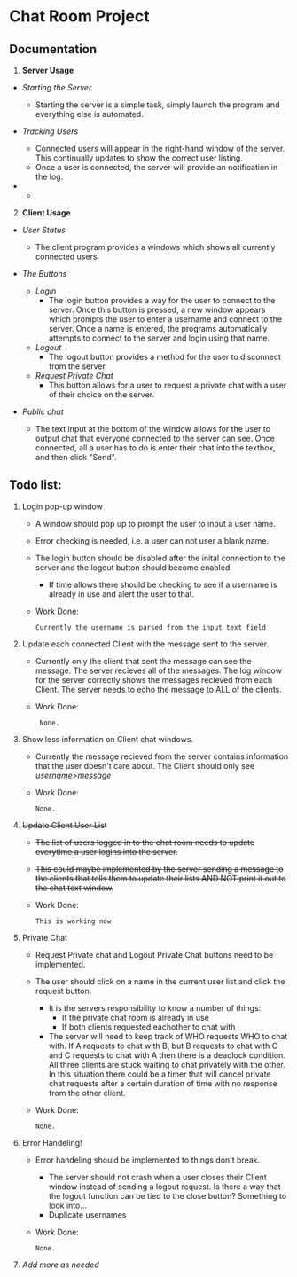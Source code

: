 # Chat Room Project


## Documentation
1. **Server Usage**
  * *Starting the Server* 
    * Starting the server is a simple task, simply launch the program and everything else is automated.
  
  * *Tracking Users*
    * Connected users will appear in the right-hand window of the server. This continually updates to show the correct user listing.
    * Once a user is connected, the server will provide an notification in the log.
   
  * *
  
2. **Client Usage**
  * *User Status*
    * The client program provides a windows which shows all currently connected users.
    
  * *The Buttons*
    * *Login*
        * The login button provides a way for the user to connect to the server. Once this button is pressed, a new window appears which prompts the user to enter a username and connect to the server. Once a name is entered, the programs automatically attempts to connect to the server and login using that name.
    * *Logout*
        * The logout button provides a method for the user to disconnect from the server.
    * *Request Private Chat*
        * This button allows for a user to request a private chat with a user of their choice on the server.
  
  * *Public chat*
    * The text input at the bottom of the window allows for the user to output chat that everyone connected to the server can see. Once connected, all a user has to do is enter their chat into the textbox, and then click "Send".
       
        


## Todo list:
1. Login pop-up window
   * A window should pop up to prompt the user to input a user name.
   * Error checking is needed, i.e. a user can not user a blank name.
   * The login button should be disabled after the inital connection to the server and the logout button should become enabled.
     * If time allows there should be checking to see if a username is already in use and alert the user to that.
   * Work Done:
   
         Currently the username is parsed from the input text field
2. Update each connected Client with the message sent to the server.
   * Currently only the client that sent the message can see the message. The server recieves all of the messages. The log window for the server correctly shows the messages recieved from each Client. The server needs to echo the message to ALL of the clients.
   * Work Done:
          
          None.
3. Show less information on Client chat windows.
   * Currently the message recieved from the server contains information that the user doesn't care about. The Client should only see _username>message_ 
   * Work Done:
   
         None.
4. ~~Update Client User List~~
   * ~~The list of users logged in to the chat room needs to update everytime a user logins into the server.~~
   * ~~This could maybe implemented by the server sending a message to the clients that tells them to update their lists AND NOT print it out to the chat text window.~~
   * Work Done:
          
         This is working now.
5. Private Chat
   * Request Private chat and Logout Private Chat buttons need to be implemented. 
   * The user should click on a name in the current user list and click the request button.
     * It is the servers responsibility to know a number of things:
       * If the private chat room is already in use
       * If both clients requested eachother to chat with
     * The server will need to keep track of WHO requests WHO to chat with. If A requests to chat with B, but B requests to chat with C and C requests to chat with A then there is a deadlock condition. All three clients are stuck waiting to chat privately with the other. In this situation there could be a timer that will cancel private chat requests after a certain duration of time with no response from the other client. 
   * Work Done:
   
         None.
6. Error Handeling!
   * Error handeling should be implemented to things don't break.
     * The server should not crash when a user closes their Client window instead of sending a logout request. Is there a way that the logout function can be tied to the close button? Something to look into...
     * Duplicate usernames
   * Work Done:
   
         None.
7. _Add more as needed_
 
